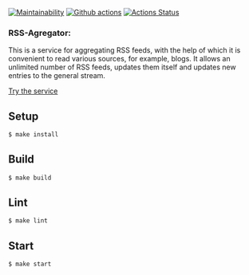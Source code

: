 [![Maintainability](https://api.codeclimate.com/v1/badges/465f1f9e1829cca04728/maintainability)](https://codeclimate.com/github/KatherinaFed/frontend-project-lvl3/maintainability) [![Github actions](https://github.com/KatherinaFed/frontend-project-lvl3/actions/workflows/github-actions.yml/badge.svg)](https://github.com/KatherinaFed/frontend-project-lvl3/actions/workflows/github-actions.yml) [![Actions Status](https://github.com/KatherinaFed/frontend-project-lvl3/workflows/hexlet-check/badge.svg)](https://github.com/KatherinaFed/frontend-project-lvl3/actions)

### RSS-Agregator:
This is a service for aggregating RSS feeds, with the help of which it is convenient to read various sources, for example, blogs. It allows an unlimited number of RSS feeds, updates them itself and updates new entries to the general stream.

[Try the service](https://frontend-project-lvl3-6j76s4lrw-katherinafed.vercel.app)

## Setup
```sh
$ make install
```

## Build
```sh
$ make build
```

## Lint
```sh
$ make lint
```

## Start
```sh
$ make start
```
